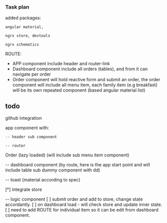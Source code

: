 ### Task plan

added packages: 

    angular material,

    ngrx store, devtools

    ngrx schematics
    


ROUTE:
- APP component include header and router-link
- Dashboard component include all orders (tables), and from it can navigate per order
- Order component will hold reactive form and submit an order, the order component will include all menu item, each family item (e.g breakfast) will be its own repeated component (based angular material list)


## todo
github integration

app component with:

    -- header sub component

    -- router

Order (lazy loaded) (will include sub menu item component)

-- dashboard component (by route, here is the app start point and will include table sub dummy component with dd)

-- toast (material according to spec)

[*] integrate store

 

-- logic component
[ ] submit order and add to store, change state accordantly.
[ ] on dashboard load - will check store and update inner state.
[ ] need to add ROUTE for individual item so it can be edit from dashboard component.



